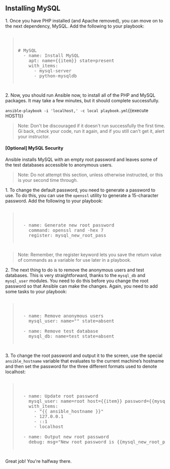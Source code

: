 
## Installing MySQL
1\. Once you have PHP installed (and Apache removed), you can move on to the next dependency, MySQL. Add the following to your playbook:

<pre class="file" data-filename="playbook.yml"><blockquote>

# MySQL
  - name: Install MySQL
    apt: name={{item}} state=present
    with_items:
      - mysql-server
      - python-mysqldb

</blockquote></pre>

2\. Now, you should run Ansible now, to install all of the PHP and MySQL packages. It may take a few minutes, but it should complete successfully.

`ansible-playbook -i 'localhost,' -c local playbook.yml`{{execute HOST1}}

>Note: Don't be discouraged if it doesn't run successfully the first time. Gi back, check your code, run it again, and if you still can't get it, alert your instructor.

#### [Optional] MySQL Security  
Ansible installs MySQL with an empty root password and leaves some of the test databases accessible to anonymous users.

>Note: Do not attempt this section, unless otherwise instructed, or this is your second time through.

1\. To change the default password, you need to generate a password to use. To do this, you can use the `openssl` utility to generate a 15-character password. Add the following to your playbook:

<pre class="file" data-filename="playbook.yml"><blockquote>

  - name: Generate new root password
    command: openssl rand -hex 7
    register: mysql_new_root_pass

</blockquote></pre>


> Note: Remember, the register keyword lets you save the return value of commands as a variable for use later in a playbook.

2\. The next thing to do is to remove the anonymous users and test databases. This is very straightforward, thanks to the `mysql_db` and `mysql_user` modules. You need to do this before you change the root password so that Ansible can make the changes. Again, you need to add some tasks to your playbook:

<pre class="file" data-filename="playbook.yml"><blockquote>

  - name: Remove anonymous users
    mysql_user: name="" state=absent

  - name: Remove test database
    mysql_db: name=test state=absent

</blockquote></pre>


3\. To change the root password and output it to the screen, use the special `ansible_hostname` variable that evaluates to the current machine’s hostname and then set the password for the three different formats used to denote localhost:

<pre class="file" data-filename="playbook.yml"><blockquote>

  - name: Update root password
    mysql_user: name=root host={{item}} password={{mysql_new_root_pass.stdout}}
    with_items:
      - "{{ ansible_hostname }}"
      - 127.0.0.1
      - ::1
      - localhost

  - name: Output new root password
    debug: msg="New root password is {{mysql_new_root_pass.stdout}}"

</blockquote></pre>


Great job! You're halfway there.
